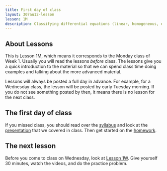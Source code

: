 ```yaml
---
title: First day of class
layout: 307au12-lesson
lesson: 1M
description: Classifying differential equations (linear, homogeneous, etc.) and mathematical modeling. This is material we covered the first day of class, and is found in Chapter 1 of the textbook.
---
```


## About Lessons

This is Lesson 1M, which means it corresponds to the Monday class of Week 1. Usually you will read the lessons _before_ class. The lessons give you a quick introduction to the material so that we can spend class time doing examples and talking about the more advanced material.

Lessons will always be posted a full day in advance. For example, for a Wednesday class, the lesson will be posted by early Tuesday morning.
If you do not see something posted by then, it means there is no lesson for the next class.

## The first day of class

If you missed class, you should read over the [syllabus][syl] and look at the [presentation][key] that we covered in class. Then get started on the [homework][hw].

## The next lesson

Before you come to class on Wednesday, look at [Lesson 1W][1W]. Give yourself 30 minutes, watch the videos, and do the practice problem.

[1W]: {{site.url}}/math307/au12/lessons/1W.html
[hw]: {{site.url}}/math307/au12/homework/
[key]: {{site.url}}/math307/au12/lessons/terminology.pdf
[syl]: {{site.url}}/math307/au12/syllabus.pdf
